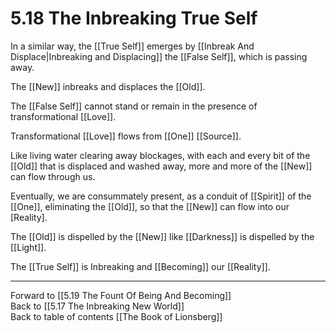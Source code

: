 # 5.18 The Inbreaking True Self

In a similar way, the [[True Self]] emerges by [[Inbreak And Displace|Inbreaking and Displacing]] the [[False Self]], which is passing away. 

The [[New]] inbreaks and displaces the [[Old]]. 

The [[False Self]] cannot stand or remain in the presence of transformational [[Love]].

Transformational [[Love]] flows from [[One]] [[Source]]. 

Like living water clearing away blockages, with each and every bit of the [[Old]] that is displaced and washed away, more and more of the [[New]] can flow through us. 

Eventually, we are consummately present, as a conduit of [[Spirit]] of the [[One]], eliminating the [[Old]], so that the [[New]] can flow into our [Reality]. 

The [[Old]] is dispelled by the [[New]] like [[Darkness]] is dispelled by the [[Light]]. 

The [[True Self]] is Inbreaking and [[Becoming]] our [[Reality]]. 

___

Forward to [[5.19 The Fount Of Being And Becoming]]      
Back to [[5.17 The Inbreaking New World]]      
Back to table of contents [[The Book of Lionsberg]]  

